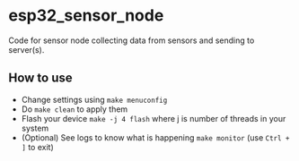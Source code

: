 # esp32_sensor_node

Code for sensor node collecting data from sensors and sending to server(s).

## How to use

- Change settings using `make menuconfig`
- Do `make clean` to apply them 
- Flash your device `make -j 4 flash` where j is number of threads in your system
- (Optional) See logs to know what is happening `make monitor` (use `Ctrl + ]` to exit)
